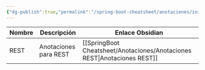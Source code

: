 ```yaml
---
{"dg-publish":true,"permalink":"/spring-boot-cheatsheet/anotaciones/inicio-anotaciones/","tags":["gardenEntry"]}
---
```



| Nombre | Descripción           | Enlace Obsidian      |
| ------ | --------------------- | -------------------- |
| REST   | Anotaciones para REST | [[SpringBoot Cheatsheet/Anotaciones/Anotaciones REST\|Anotaciones REST]] |
